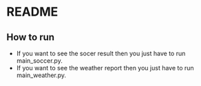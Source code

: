 # README

## How to run
+ If you want to see the socer result then you just have to run main_soccer.py.
+ If you want to see the weather report then you just have to run main_weather.py.

